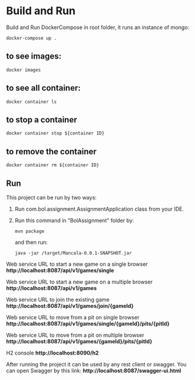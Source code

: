 # Build and Run
Build and Run DockerCompose in root folder, it runs an instance of mongo:
```
docker-compose up .
```
## to see images:
```
docker images
```

## to see all container:
```
docker container ls
```
## to stop a container
```
docker container stop ${container ID}
```
## to remove the container
```
docker container rm ${container ID}
```


## Run
This project can be run by two ways:
1.	Run com.bol.assignment.AssignmentApplication class from your IDE.
2.	Run this command in "BolAssignment" folder by:
      ```
      mvn package
      ```
      and then run:
      
      `
      java -jar /target/Mancala-0.0.1-SNAPSHOT.jar
      `
      


Web service URL to start a new game on a single browser **http://localhost:8087/api/v1/games/single**

Web service URL to start a new game on a multiple browser **http://localhost:8087/api/v1/games**

Web service URL to join the existing game **http://localhost:8087/api/v1/games/join/{gameId}**

Web service URL to move from a pit on single browser **http://localhost:8087/api/v1/games/single/{gameId}/pits/{pitId}**

Web service URL to move from a pit on multiple browser **http://localhost:8087/api/v1/games/{gameId}/pits/{pitId}**

H2 console **http://localhost:8090/h2**


After running the project it can be used by any rest client or swagger.
You can open Swagger by this link: **http://localhost:8087/swagger-ui.html**